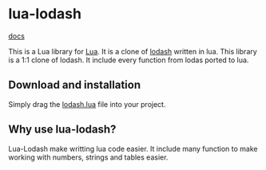 # lua-lodash
[docs](https://lodash.com/docs/4.17.15)

This is a Lua library for [Lua](https://www.lua.org/). It is a clone of [lodash](https://github.com/lodash/lodash) written in lua.
This library is a 1:1 clone of lodash. It include every function from lodas ported to lua.

## Download and installation
Simply drag the [lodash.lua](lodash.lua) file into your project.

## Why use lua-lodash?
Lua-Lodash make writting lua code easier. It include many function to make working with numbers, strings and tables easier.

